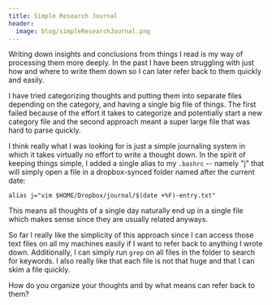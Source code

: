 ```yaml
---
title: Simple Research Journal
header:
  image: blog/simpleResearchJournal.png
---
```


Writing down insights and conclusions from things I read is my way of
processing them more deeply. In the past I have been struggling with
just how and where to write them down so I can later refer back to
them quickly and easily.  

I have tried categorizing thoughts and
putting them into separate files depending on the category, and having a
single big file of things. The first failed because of the effort it
takes to categorize and potentially start a new category file and the
second approach meant a super large file that was hard to parse
quickly.

I think really what I was looking for is just a simple journaling
system in which it takes virtually no effort to write a thought down.
In the spirit of keeping things simple, I added a single alias to my
`.bashrc` -- namely "j" that will simply open a file in a
dropbox-synced folder named after the current date:

```
alias j="vim $HOME/Dropbox/journal/$(date +%F)-entry.txt"
```

This means all thoughts of a single day naturally end up in a single
file which makes sense since they are usually related anyways.

So far I really like the simplicity of this approach since I can access those
text files on all my machines easily if I want to refer back to
anything I wrote down. Additionally, I can simply run `grep` on all
files in the folder to search for keywords.
I also really like that each file is not that huge and that I
can skim a file quickly. 

How do you organize your thoughts and by what means can refer back to
them?
